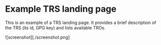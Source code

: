 # Example TRS landing page

This is an example of a TRS landing page. It provides a brief description of the TRS (its id, GPG key) and lists
available TROs.

![screenshot][./screenshot.png]
